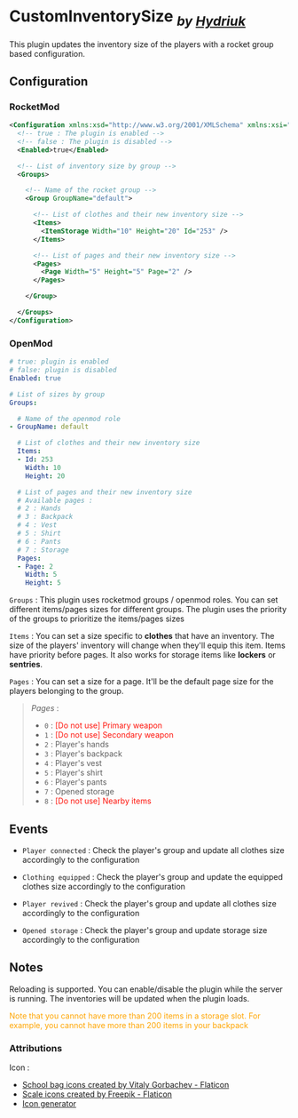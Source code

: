 # **CustomInventorySize** <sub>*by [Hydriuk](https://github.com/Hydriuk)*</sub>

This plugin updates the inventory size of the players with a rocket group based configuration.

## Configuration
### RocketMod
```xml
<Configuration xmlns:xsd="http://www.w3.org/2001/XMLSchema" xmlns:xsi="http://www.w3.org/2001/XMLSchema-instance">
  <!-- true : The plugin is enabled -->
  <!-- false : The plugin is disabled -->
  <Enabled>true</Enabled>

  <!-- List of inventory size by group -->
  <Groups>

    <!-- Name of the rocket group -->
    <Group GroupName="default">

      <!-- List of clothes and their new inventory size -->
      <Items>
        <ItemStorage Width="10" Height="20" Id="253" />
      </Items>

      <!-- List of pages and their new inventory size -->
      <Pages>
        <Page Width="5" Height="5" Page="2" />
      </Pages>

    </Group>

  </Groups>
</Configuration>
```

### OpenMod
```yaml
# true: plugin is enabled
# false: plugin is disabled
Enabled: true

# List of sizes by group
Groups:

  # Name of the openmod role
- GroupName: default

  # List of clothes and their new inventory size
  Items:
  - Id: 253
    Width: 10
    Height: 20

  # List of pages and their new inventory size
  # Available pages :
  # 2 : Hands
  # 3 : Backpack
  # 4 : Vest
  # 5 : Shirt
  # 6 : Pants
  # 7 : Storage
  Pages:
  - Page: 2
    Width: 5
    Height: 5
```

`Groups` : This plugin uses rocketmod groups / openmod roles. You can set different items/pages sizes for different groups. The plugin uses the priority of the groups to prioritize the items/pages sizes

`Items` : You can set a size specific to **clothes** that have an inventory. The size of the players' inventory will change when they'll equip this item. Items have priority before pages. It also works for storage items like **lockers** or **sentries**.

`Pages` : You can set a size for a page. It'll be the default page size for the players belonging to the group.

> *Pages* : 
> - `0` : <font color="ff150c">[Do not use] Primary weapon</font>
> - `1` : <font color="ff150c">[Do not use] Secondary weapon</font>
> - `2` : Player's hands
> - `3` : Player's backpack
> - `4` : Player's vest
> - `5` : Player's shirt
> - `6` : Player's pants
> - `7` : Opened storage
> - `8` : <font color="ff150c">[Do not use] Nearby items</font>

## Events

- `Player connected` : Check the player's group and update all clothes size accordingly to the configuration

- `Clothing equipped` : Check the player's group and update the equipped clothes size accordingly to the configuration

- `Player revived` : Check the player's group and update all clothes size accordingly to the configuration

- `Opened storage` : Check the player's group and update storage size accordingly to the configuration

## Notes

Reloading is supported. You can enable/disable the plugin while the server is running. The inventories will be updated when the plugin loads.

<font color="orange">Note that you cannot have more than 200 items in a storage slot. For example, you cannot have more than 200 items in your backpack</font>

### Attributions

Icon :
- [School bag icons created by Vitaly Gorbachev - Flaticon](https://www.flaticon.com/free-icons/school-bag)
- [Scale icons created by Freepik - Flaticon](https://www.flaticon.com/free-icons/scale)
- [Icon generator](https://romannurik.github.io/AndroidAssetStudio/icons-launcher.html)